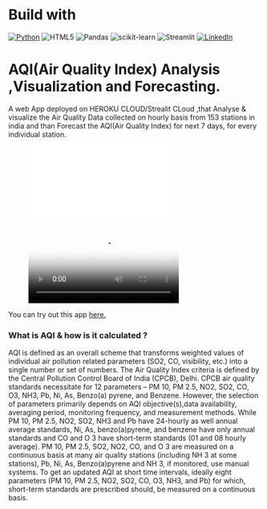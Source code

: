 
# Build with
[![Python](https://img.shields.io/badge/python-3670A0?style=for-the-badge&logo=python&logoColor=ffdd54)](https://www.python.org/downloads/release/python-380/)
![HTML5](https://img.shields.io/badge/html5-%23E34F26.svg?style=for-the-badge&logo=html5&logoColor=white)
![Pandas](https://img.shields.io/badge/pandas-%23150458.svg?style=for-the-badge&logo=pandas&logoColor=white)
![scikit-learn](https://img.shields.io/badge/scikit--learn-%23F7931E.svg?style=for-the-badge&logo=scikit-learn&logoColor=white)
![Streamlit](https://img.shields.io/static/v1?style=for-the-badge&message=Streamlit&color=FF4B4B&logo=Streamlit&logoColor=FFFFFF&label=)
[![LinkedIn](https://img.shields.io/badge/linkedin-%230077B5.svg?style=for-the-badge&logo=linkedin&logoColor=white)](https://www.linkedin.com/posts/hitesh-chaudhari-0259ba14a_project-collaboration-content-activity-6921523549367095296-iEiW?utm_source=linkedin_share&utm_medium=member_desktop_web)

# AQI(Air Quality Index) Analysis ,Visualization and Forecasting.

A web App deployed on HEROKU CLOUD/Strealit CLoud ,that Analyse & visualize the Air Quality Data collected on hourly basis from 153 stations in india and than Forecast the AQI(Air Quality Index) for next 7 days, for every individual station.

<!-- blank line -->
<figure class="video_container">
  <iframe src="images/AQI_ogc.mp4" frameborder="0" allowfullscreen="true"> </iframe>
</figure>
<!-- blank line -->

<!-- blank line -->
<figure class="video_container">
  <video controls="true" allowfullscreen="true" poster="images/Intro.JPG">
    <source src="images/AQI_ogc.mp4" type="video/mp4">
  </video>
</figure>
<!-- blank line -->


You can try out this app [here.](https://share.streamlit.io/hitman-dev/indias-aqi/app.py)

### What is AQI & how is it calculated ?

AQI is defined as an overall scheme that transforms weighted values of individual air pollution
related parameters (SO2, CO, visibility, etc.) into a single number or set of numbers. The Air Quality
Index criteria is defined by the Central Pollution Control Board of India (CPCB), Delhi. CPCB air
quality standards necessitate for 12 parameters – PM 10, PM 2.5, NO2, SO2, CO, O3, NH3, Pb, Ni,
As, Benzo(a) pyrene, and Benzene. However, the selection of parameters primarily depends on AQI
objective(s),data availability, averaging period, monitoring frequency, and measurement methods.
While PM 10, PM 2.5, NO2, SO2, NH3 and Pb have 24-hourly as well annual average standards,
Ni, As, benzo(a)pyrene, and benzene have only annual standards and CO and O 3 have short-term
standards (01 and 08 hourly average). PM 10, PM 2.5, SO2, NO2, CO, and O 3 are measured on a
continuous basis at many air quality stations (including NH 3 at some stations), Pb, Ni, As,
Benzo(a)pyrene and NH 3, if monitored, use manual systems. To get an updated AQI at short time
intervals, ideally eight parameters (PM 10, PM 2.5, NO2, SO2, CO, O3, NH3, and Pb) for which,
short-term standards are prescribed should, be measured on a continuous basis.

